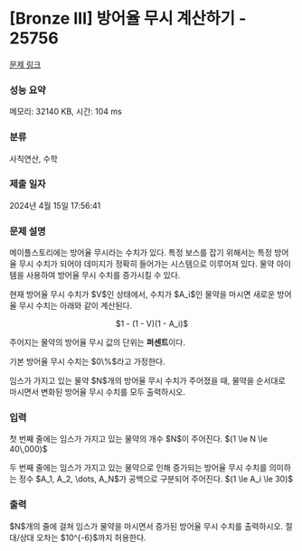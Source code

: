# [Bronze III] 방어율 무시 계산하기 - 25756 

[문제 링크](https://www.acmicpc.net/problem/25756) 

### 성능 요약

메모리: 32140 KB, 시간: 104 ms

### 분류

사칙연산, 수학

### 제출 일자

2024년 4월 15일 17:56:41

### 문제 설명

<p>메이플스토리에는 방어율 무시라는 수치가 있다. 특정 보스를 잡기 위해서는 특정 방어율 무시 수치가 되어야 데미지가 정확히 들어가는 시스템으로 이루어져 있다. 물약 아이템을 사용하여 방어율 무시 수치를 증가시킬 수 있다.</p>

<p>현재 방어율 무시 수치가 $V$인 상태에서, 수치가 $A_i$인 물약을 마시면 새로운 방어율 무시 수치는 아래와 같이 계산된다.</p>

<p style="text-align: center;">$1 - (1 - V)(1 - A_i)$</p>

<p>주어지는 물약의 방어율 무시 값의 단위는 <strong>퍼센트</strong>이다.</p>

<p>기본 방어율 무시 수치는 $0\%$라고 가정한다.</p>

<p>임스가 가지고 있는 물약 $N$개의 방어율 무시 수치가 주어졌을 때, 물약을 순서대로 마시면서 변화된 방어율 무시 수치를 모두 출력하시오.</p>

### 입력 

 <p>첫 번째 줄에는 임스가 가지고 있는 물약의 개수 $N$이 주어진다. $(1 \le N \le 40\,000)$</p>

<p>두 번째 줄에는 임스가 가지고 있는 물약으로 인해 증가되는 방어율 무시 수치를 의미하는 정수 $A_1, A_2, \dots, A_N$가 공백으로 구분되어 주어진다. $(1 \le A_i \le 30)$</p>

### 출력 

 <p>$N$개의 줄에 걸쳐 임스가 물약을 마시면서 증가된 방어율 무시 수치를 출력하시오. 절대/상대 오차는 $10^{-6}$까지 허용한다.</p>


